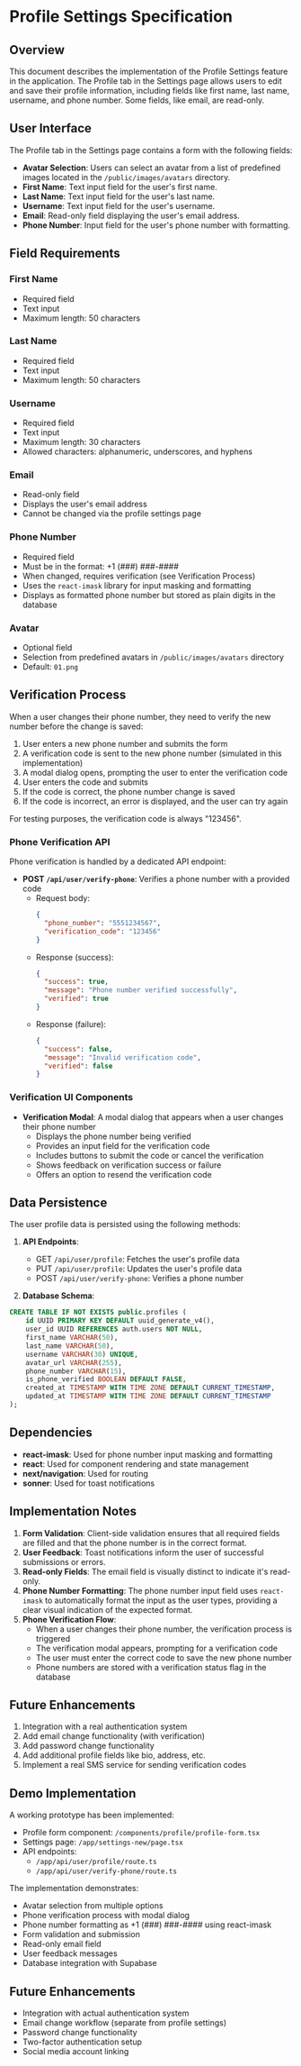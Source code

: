 # Profile Settings Specification

## Overview
This document describes the implementation of the Profile Settings feature in the application. The Profile tab in the Settings page allows users to edit and save their profile information, including fields like first name, last name, username, and phone number. Some fields, like email, are read-only.

## User Interface
The Profile tab in the Settings page contains a form with the following fields:
- **Avatar Selection**: Users can select an avatar from a list of predefined images located in the `/public/images/avatars` directory.
- **First Name**: Text input field for the user's first name.
- **Last Name**: Text input field for the user's last name.
- **Username**: Text input field for the user's username.
- **Email**: Read-only field displaying the user's email address.
- **Phone Number**: Input field for the user's phone number with formatting.

## Field Requirements

### First Name
- Required field
- Text input
- Maximum length: 50 characters

### Last Name
- Required field
- Text input
- Maximum length: 50 characters

### Username
- Required field
- Text input
- Maximum length: 30 characters
- Allowed characters: alphanumeric, underscores, and hyphens

### Email
- Read-only field
- Displays the user's email address
- Cannot be changed via the profile settings page

### Phone Number
- Required field
- Must be in the format: +1 (###) ###-####
- When changed, requires verification (see Verification Process)
- Uses the `react-imask` library for input masking and formatting
- Displays as formatted phone number but stored as plain digits in the database

### Avatar
- Optional field
- Selection from predefined avatars in `/public/images/avatars` directory
- Default: `01.png`

## Verification Process
When a user changes their phone number, they need to verify the new number before the change is saved:
1. User enters a new phone number and submits the form
2. A verification code is sent to the new phone number (simulated in this implementation)
3. A modal dialog opens, prompting the user to enter the verification code
4. User enters the code and submits
5. If the code is correct, the phone number change is saved
6. If the code is incorrect, an error is displayed, and the user can try again

For testing purposes, the verification code is always "123456".

### Phone Verification API
Phone verification is handled by a dedicated API endpoint:
- **POST `/api/user/verify-phone`**: Verifies a phone number with a provided code
  - Request body:
    ```json
    {
      "phone_number": "5551234567",
      "verification_code": "123456"
    }
    ```
  - Response (success):
    ```json
    {
      "success": true,
      "message": "Phone number verified successfully",
      "verified": true
    }
    ```
  - Response (failure):
    ```json
    {
      "success": false,
      "message": "Invalid verification code",
      "verified": false
    }
    ```

### Verification UI Components
- **Verification Modal**: A modal dialog that appears when a user changes their phone number
  - Displays the phone number being verified
  - Provides an input field for the verification code
  - Includes buttons to submit the code or cancel the verification
  - Shows feedback on verification success or failure
  - Offers an option to resend the verification code

## Data Persistence
The user profile data is persisted using the following methods:
1. **API Endpoints**:
   - GET `/api/user/profile`: Fetches the user's profile data
   - PUT `/api/user/profile`: Updates the user's profile data
   - POST `/api/user/verify-phone`: Verifies a phone number

2. **Database Schema**:
```sql
CREATE TABLE IF NOT EXISTS public.profiles (
    id UUID PRIMARY KEY DEFAULT uuid_generate_v4(),
    user_id UUID REFERENCES auth.users NOT NULL,
    first_name VARCHAR(50),
    last_name VARCHAR(50),
    username VARCHAR(30) UNIQUE,
    avatar_url VARCHAR(255),
    phone_number VARCHAR(15),
    is_phone_verified BOOLEAN DEFAULT FALSE,
    created_at TIMESTAMP WITH TIME ZONE DEFAULT CURRENT_TIMESTAMP,
    updated_at TIMESTAMP WITH TIME ZONE DEFAULT CURRENT_TIMESTAMP
);
```

## Dependencies
- **react-imask**: Used for phone number input masking and formatting
- **react**: Used for component rendering and state management
- **next/navigation**: Used for routing
- **sonner**: Used for toast notifications

## Implementation Notes
1. **Form Validation**: Client-side validation ensures that all required fields are filled and that the phone number is in the correct format.
2. **User Feedback**: Toast notifications inform the user of successful submissions or errors.
3. **Read-only Fields**: The email field is visually distinct to indicate it's read-only.
4. **Phone Number Formatting**: The phone number input field uses `react-imask` to automatically format the input as the user types, providing a clear visual indication of the expected format.
5. **Phone Verification Flow**:
   - When a user changes their phone number, the verification process is triggered
   - The verification modal appears, prompting for a verification code
   - The user must enter the correct code to save the new phone number
   - Phone numbers are stored with a verification status flag in the database

## Future Enhancements
1. Integration with a real authentication system
2. Add email change functionality (with verification)
3. Add password change functionality
4. Add additional profile fields like bio, address, etc.
5. Implement a real SMS service for sending verification codes

## Demo Implementation
A working prototype has been implemented:
- Profile form component: `/components/profile/profile-form.tsx`
- Settings page: `/app/settings-new/page.tsx`
- API endpoints: 
  - `/app/api/user/profile/route.ts`
  - `/app/api/user/verify-phone/route.ts`

The implementation demonstrates:
- Avatar selection from multiple options
- Phone verification process with modal dialog
- Phone number formatting as +1 (###) ###-#### using react-imask
- Form validation and submission
- Read-only email field
- User feedback messages
- Database integration with Supabase

## Future Enhancements
- Integration with actual authentication system
- Email change workflow (separate from profile settings)
- Password change functionality
- Two-factor authentication setup
- Social media account linking 